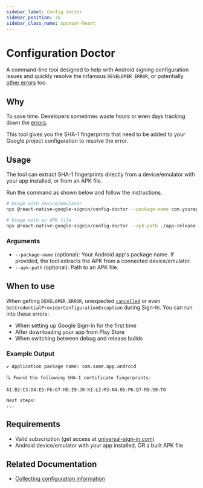 ```yaml
---
sidebar_label: Config doctor
sidebar_position: 75
sidebar_class_name: sponsor-heart
---
```


# Configuration Doctor

A command-line tool designed to help with Android signing configuration issues and quickly resolve the infamous `DEVELOPER_ERROR`, or potentially [other errors](#when-to-use) too.

## Why

To save time. Developers sometimes waste hours or even days tracking down the [errors](#when-to-use).

This tool gives you the SHA-1 fingerprints that need to be added to your Google project configuration to resolve the error.

## Usage

The tool can extract SHA-1 fingerprints directly from a device/emulator with your app installed, or from an APK file.

Run the command as shown below and follow the instructions.

```bash
# Usage with device/emulator
npx @react-native-google-signin/config-doctor --package-name com.yourapp.name

# Usage with an APK file
npx @react-native-google-signin/config-doctor --apk-path ./app-release.apk
```

### Arguments

- `--package-name` (optional): Your Android app's package name. If provided, the tool extracts the APK from a connected device/emulator.
- `--apk-path` (optional): Path to an APK file.

## When to use

When getting `DEVELOPER_ERROR`, unexpected [`cancelled`](https://issuetracker.google.com/issues/424210681) or even `GetCredentialProviderConfigurationException` during Sign-In. You can run into these errors:

- When setting up Google Sign-In for the first time
- After downloading your app from Play Store
- When switching between debug and release builds

### Example Output

```
✔ Application package name: com.some.app.android

🔍 Found the following SHA-1 certificate fingerprints:

A1:B2:C3:D4:E5:F6:G7:H8:I9:J0:K1:L2:M3:N4:O5:P6:Q7:R8:S9:T0

Next steps:
...
```

## Requirements

- Valid subscription (get access at [universal-sign-in.com](https://universal-sign-in.com))
- Android device/emulator with your app installed, OR a built APK file

## Related Documentation

- [Collecting configuration information](./setting-up/get-config-file.mdx)
